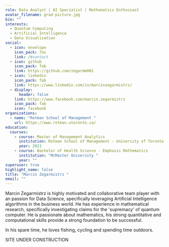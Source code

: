 ```yaml
---
role: Data Analyst | AI Specialist | Mathematics Enthusiast
avatar_filename: grad-picture.jpg
bio: ""
interests:
  - Quantum Computing
  - Artificial Intelligence
  - Data Visualization
social:
  - icon: envelope
    icon_pack: fas
    link: /#contact
  - icon: github
    icon_pack: fab
    link: https://github.com/zegarmm001
  - icon: linkedin
    icon_pack: fab
    link: https://www.linkedin.com/in/marcinzegarmistrz/
  - display:
      header: false
    link: https://www.facebook.com/marcin.zegarmistrz
    icon_pack: fab
    icon: facebook
organizations:
  - name: "Rotman School of Management "
    url: https://www.rotman.utoronto.ca/
education:
  courses:
    - course: Master of Management Analytics
      institution: Rotman School of Management - University of Toronto
      year: 2021
    - course: Bachelor of Health Science - Emphasis Mathematics
      institution: "McMaster University "
      year: ""
superuser: true
highlight_name: false
title: "Marcin Zegarmistrz "
email: ""
---
```

Marcin Zegarmistrz is highly motivated and collaborative team player with an passion for Data Science, specifically leveraging Artificial Intelligence algorithms in the business world. He has experience in mathematical research, specifically investigating claims for the 'supremacy' of quantum computer. He is passionate about mathematics, his strong quantitative and computational skills provide a strong foundation to be successful.

In his spare time, he loves fishing, cycling and spending time outdoors.

SITE UNDER CONSTRUCTION